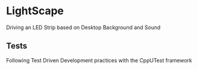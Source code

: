 # LightScape
Driving an LED Strip  based on Desktop Background and Sound

## Tests
Following Test Driven Development practices with the CppUTest framework
